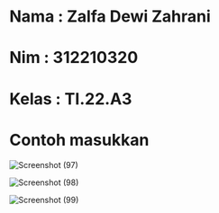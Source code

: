 # Nama : Zalfa Dewi Zahrani
# Nim : 312210320
# Kelas : TI.22.A3

# Contoh masukkan

![Screenshot (97)](https://user-images.githubusercontent.com/115516617/202632820-aba25490-9546-45d3-bf9f-0aa6effaf9b3.png)

![Screenshot (98)](https://user-images.githubusercontent.com/115516617/202633000-3716a8b4-deb2-42ad-94ec-06ac332fb8c3.png)

![Screenshot (99)](https://user-images.githubusercontent.com/115516617/202633149-54ef6337-c773-4370-840d-8ac856e2e6fc.png)



